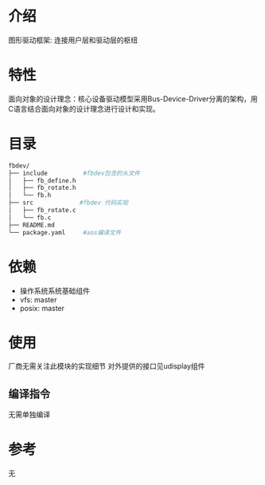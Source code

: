 # 介绍
图形驱动框架: 连接用户层和驱动层的枢纽

# 特性
面向对象的设计理念：核心设备驱动模型采用Bus-Device-Driver分离的架构，用C语言结合面向对象的设计理念进行设计和实现。

# 目录
```sh
fbdev/
├── include          #fbdev包含的头文件
│   ├── fb_define.h
│   ├── fb_rotate.h
│   └── fb.h
├── src		        #fbdev 代码实现
│   ├── fb_rotate.c
│   └── fb.c
├── README.md
└── package.yaml     #aos编译文件
```

# 依赖
- 操作系统系统基础组件
- vfs: master
- posix: master

# 使用
厂商无需关注此模块的实现细节
对外提供的接口见udisplay组件

## 编译指令
无需单独编译

# 参考
无
